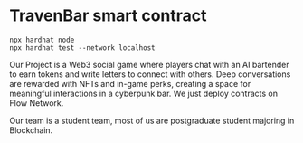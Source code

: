 # TravenBar smart contract

```shell
npx hardhat node
npx hardhat test --network localhost
```

Our Project is a Web3 social game where players chat with an AI bartender to earn tokens and write letters to connect with others. 
Deep conversations are rewarded with NFTs and in-game perks, creating a space for meaningful interactions in a cyberpunk bar.
We just deploy contracts on Flow Network.

Our team is a student team, most of us are postgraduate student majoring in Blockchain.
